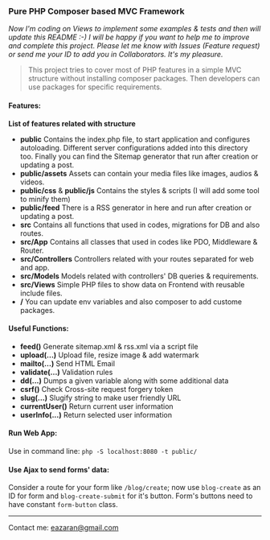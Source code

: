 ### Pure PHP Composer based MVC Framework

*Now I'm coding on Views to implement some examples & tests and then will update this README :-)*
*I will be happy if you want to help me to improve and complete this project. Please let me know with Issues (Feature request) or send me your ID to add you in Collaborators. It's my pleasure.*

> This project tries to cover most of PHP features in a simple MVC structure without installing composer packages. Then developers can use packages for specific requirements.

#### Features:
**List of features related with structure**
- **public**
Contains the index.php file, to start application and configures autoloading. Different server configurations added into this directory too. Finally you can find the Sitemap generator that run after creation or updating a post.
- **public/assets**
Assets can contain your media files like images, audios & videos.
- **public/css** & **public/js**
Contains the styles & scripts (I will add some tool to minify them)
- **public/feed**
There is a RSS generator in here and run after creation or updating a post.
- **src**
Contains all functions that used in codes, migrations for DB and also routes.
- **src/App**
Contains all classes that used in codes like PDO, Middleware & Router.
- **src/Controllers**
Controllers related with your routes separated for web and app.
- **src/Models**
Models related with controllers' DB queries & requirements.
- **src/Views**
Simple PHP files to show data on Frontend with reusable include files.
- **/**
You can update env variables and also composer to add custome packages.

#### Useful Functions:
- **feed()**
Generate sitemap.xml & rss.xml via a script file
- **upload(...)**
Upload file, resize image & add watermark
- **mailto(...)**
Send HTML Email
- **validate(...)**
Validation rules
- **dd(...)**
Dumps a given variable along with some additional data
- **csrf()**
Check Cross-site request forgery token
- **slug(...)**
Slugify string to make user friendly URL
- **currentUser()**
Return current user information
- **userInfo(...)**
Return selected user information

#### Run Web App:
Use in command line: `php -S localhost:8080 -t public/`

#### Use Ajax to send forms' data:
Consider a route for your form like `/blog/create`; now use `blog-create` as an ID for form and `blog-create-submit` for it's button. Form's buttons need to have constant `form-button` class.

------------

Contact me: [eazaran@gmail.com](mailto:eazaran@gmail.com "eazaran@gmail.com")